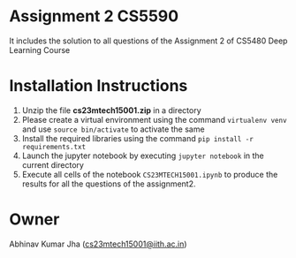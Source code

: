 # Assignment 2 CS5590

It includes the solution to all questions of the Assignment 2 of CS5480 Deep Learning Course

# Installation Instructions

1. Unzip the file **cs23mtech15001.zip** in a directory
2. Please create a virtual environment using the command `virtualenv venv` and use `source bin/activate` to activate the same
3. Install the required libraries using the command `pip install -r requirements.txt`
4. Launch the jupyter notebook by executing `jupyter notebook` in the current directory
5. Execute all cells of the notebook `CS23MTECH15001.ipynb` to produce the results for all the questions of the assignment2.


# Owner
Abhinav Kumar Jha (cs23mtech15001@iith.ac.in)
